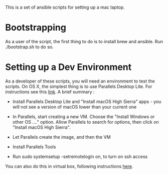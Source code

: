 This is a set of ansible scripts for setting up a mac laptop. 

# Bootstrapping

As a user of the script, the first thing to do is to install brew and ansible. Run ./bootstrap.sh to do so.









# Setting up a Dev Environment

As a developer of these scripts, you will need an environment to test the scripts. On OS X, the simplest thing is to use Parallels Desktop Lite. For instructions see this [link](https://www.howtogeek.com/304866/how-to-make-linux-and-macos-virtual-machines-for-free-with-parallels-lite/). A brief summary :

- Install Parallels Desktop Lite and "Install macOS High Sierra" apps - you will not see a version of macOS lower than your current one

- In Parallels, start creating a new VM. Choose the "Install Windows or other OS ...." option. Allow Parallels to search for options, then click on "Install macOS High Sierra".

- Let Parallels create the image, and then the VM

- Install Parallels Tools

- Run sudo systemsetup -setremotelogin on, to turn on ssh access

You can also do this in virtual box, following instructions [here](https://www.howtogeek.com/289594/how-to-install-macos-sierra-in-virtualbox-on-windows-10/).

